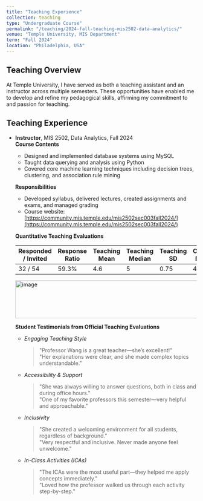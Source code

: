 ```yaml
---
title: "Teaching Experience"
collection: teaching
type: "Undergraduate Course"
permalink: "/teaching/2024-fall-teaching-mis2502-data-analytics/"
venue: "Temple University, MIS Department"
term: "Fall 2024" 
location: "Philadelphia, USA"
---
```


## Teaching Overview
At Temple University, I have served as both a teaching assistant and an instructor across multiple semesters. These opportunities have enabled me to develop and refine my pedagogical skills, affirming my commitment to and passion for teaching.

## Teaching Experience
- **Instructor**, MIS 2502, Data Analytics, Fall 2024  
  **Course Contents**  
  - Designed and implemented database systems using MySQL  
  - Taught data querying and analysis using Python  
  - Covered core machine learning techniques including decision trees, clustering, and association rule mining  

  **Responsibilities**  
  - Developed syllabus, delivered lectures, created assignments and exams, and managed grading  
  - Course website: [https://community.mis.temple.edu/mis2502sec003fall2024/](https://community.mis.temple.edu/mis2502sec003fall2024/)  

  **Quantitative Teaching Evaluations**  

  | Responded / Invited | Response Ratio | Teaching Mean | Teaching Median | Teaching SD | Course Mean | Course Median | Course SD |
  |--------------------|---------------|---------------|----------------|-------------|-------------|---------------|-----------|
  | 32 / 54            | 59.3%         | 4.6           | 5              | 0.75        | 4.4         | 4.5           | 0.8       |

  <img width="800" height="100" alt="image" src="https://github.com/user-attachments/assets/76455908-1431-4ed7-9df4-fed2c08b838c" />

  **Student Testimonials from Official Teaching Evaluations**  

  - *Engaging Teaching Style*  
    > "Professor Wang is a great teacher—she’s excellent!"  
    > "Her explanations were clear, and she made complex topics understandable."

  - *Accessibility & Support*  
    > "She was always willing to answer questions, both in class and during office hours."  
    > "One of my favorite professors this semester—very helpful and approachable."

  - *Inclusivity*  
    > "She created a welcoming environment for all students, regardless of background."  
    > "Very respectful and inclusive. Never made anyone feel unwelcome."

  - *In-Class Activities (ICAs)*  
    > "The ICAs were the most useful part—they helped me apply concepts immediately."  
    > "Loved how the professor walked us through each activity step-by-step."
